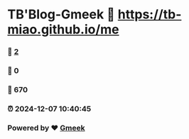 # TB'Blog-Gmeek :link: https://tb-miao.github.io/me 
### :page_facing_up: [2](https://tb-miao.github.io/me/tag.html) 
### :speech_balloon: 0 
### :hibiscus: 670 
### :alarm_clock: 2024-12-07 10:40:45 
### Powered by :heart: [Gmeek](https://github.com/Meekdai/Gmeek)
